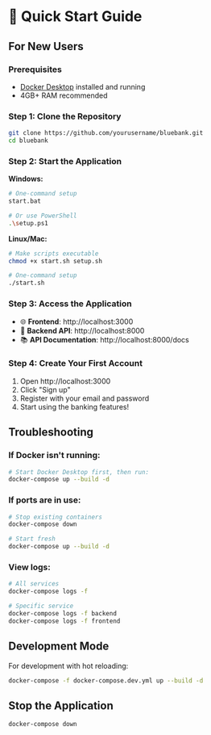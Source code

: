 # 🚀 Quick Start Guide

## For New Users

### Prerequisites
- [Docker Desktop](https://www.docker.com/products/docker-desktop/) installed and running
- 4GB+ RAM recommended

### Step 1: Clone the Repository
```bash
git clone https://github.com/yourusername/bluebank.git
cd bluebank
```

### Step 2: Start the Application

**Windows:**
```bash
# One-command setup
start.bat

# Or use PowerShell
.\setup.ps1
```

**Linux/Mac:**
```bash
# Make scripts executable
chmod +x start.sh setup.sh

# One-command setup
./start.sh
```

### Step 3: Access the Application
- 🌐 **Frontend**: http://localhost:3000
- 🔧 **Backend API**: http://localhost:8000
- 📚 **API Documentation**: http://localhost:8000/docs

### Step 4: Create Your First Account
1. Open http://localhost:3000
2. Click "Sign up"
3. Register with your email and password
4. Start using the banking features!

## Troubleshooting

### If Docker isn't running:
```bash
# Start Docker Desktop first, then run:
docker-compose up --build -d
```

### If ports are in use:
```bash
# Stop existing containers
docker-compose down

# Start fresh
docker-compose up --build -d
```

### View logs:
```bash
# All services
docker-compose logs -f

# Specific service
docker-compose logs -f backend
docker-compose logs -f frontend
```

## Development Mode
For development with hot reloading:
```bash
docker-compose -f docker-compose.dev.yml up --build -d
```

## Stop the Application
```bash
docker-compose down
``` 